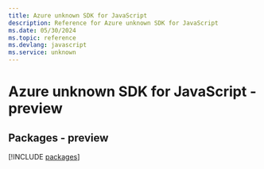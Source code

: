 ```yaml
---
title: Azure unknown SDK for JavaScript
description: Reference for Azure unknown SDK for JavaScript
ms.date: 05/30/2024
ms.topic: reference
ms.devlang: javascript
ms.service: unknown
---
```

# Azure unknown SDK for JavaScript - preview
## Packages - preview
[!INCLUDE [packages](unknown-index.md)]